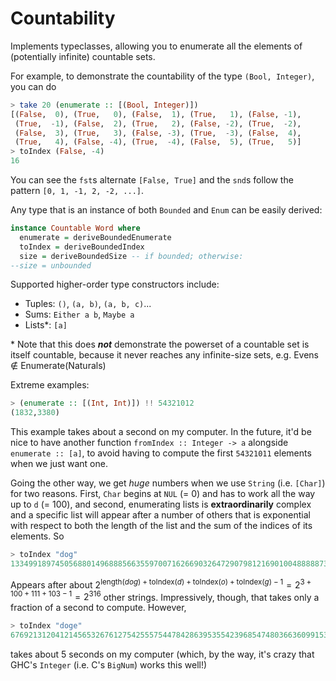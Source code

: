 # Countability

Implements typeclasses, allowing you to enumerate all the elements of (potentially infinite) countable sets.

For example, to demonstrate the countability of the type `(Bool, Integer)`, you can do
```haskell
> take 20 (enumerate :: [(Bool, Integer)])
[(False,  0), (True,   0), (False,  1), (True,   1), (False, -1),
 (True,  -1), (False,  2), (True,   2), (False, -2), (True,  -2),
 (False,  3), (True,   3), (False, -3), (True,  -3), (False,  4),
 (True,   4), (False, -4), (True,  -4), (False,  5), (True,   5)]
> toIndex (False, -4)
16
```

You can see the `fst`s alternate `[False, True]` and the `snd`s follow the pattern `[0, 1, -1, 2, -2, ...]`.

Any type that is an instance of both `Bounded` and `Enum` can be easily derived:
```haskell
instance Countable Word where
  enumerate = deriveBoundedEnumerate
  toIndex = deriveBoundedIndex
  size = deriveBoundedSize -- if bounded; otherwise:
--size = unbounded
```

Supported higher-order type constructors include:
- Tuples: `()`, `(a, b)`, `(a, b, c)`...
- Sums: `Either a b`, `Maybe a`
- Lists\*: `[a]`

\* Note that this does **_not_** demonstrate the powerset of a countable set is itself countable, because it never reaches any infinite-size sets, e.g. Evens ∉ Enumerate(Naturals)

Extreme examples:
```haskell
> (enumerate :: [(Int, Int)]) !! 54321012
(1832,3380)
```
This example takes about a second on my computer. In the future, it'd be nice to have another function `fromIndex :: Integer -> a` alongside `enumerate :: [a]`, to avoid having to compute the first `54321011` elements when we just want one.

Going the other way, we get _huge_ numbers when we use `String` (i.e. `[Char]`) for two reasons. First, `Char` begins at `NUL` (= 0) and has to work all the way up to `d` (= 100), and second, enumerating lists is **extraordinarily** complex and a specific list will appear after a number of others that is exponential with respect to both the length of the list and the sum of the indices of its elements. So
```haskell
> toIndex "dog"
133499189745056880149688856635597007162669032647290798121690100488888732861290034376435130460514
```
Appears after about $2^{\mathrm{length}(dog) + \mathrm{toIndex}(d) + \mathrm{toIndex}(o) + \mathrm{toIndex}(g) - 1} = 2^{3 + 100 + 111 + 103 - 1} = 2^{316}$ other strings. Impressively, though, that takes only a fraction of a second to compute. However,
```haskell
> toIndex "doge"
676921312041214565326761275425557544784286395355423968547480366360991530225982818124993751490268451683933401113623918910450890
```
takes about 5 seconds on my computer (which, by the way, it's crazy that GHC's `Integer` (i.e. C's `BigNum`) works this well!)